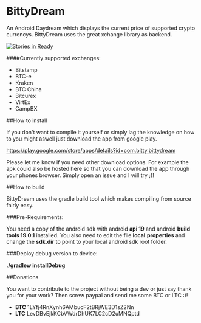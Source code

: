 BittyDream
==========

An Android Daydream which displays the current price of supported crypto currencys. BittyDream uses the great xchange library as backend.

[![Stories in Ready](https://badge.waffle.io/jujulian1987/bittydream.png?label=ready&title=Progress)](https://waffle.io/jujulian1987/bittydream)

####Currently supported exchanges:
* Bitstamp
* BTC-e
* Kraken
* BTC China
* Bitcurex
* VirtEx
* CampBX

##How to install

If you don't want to compile it yourself or simply lag the knowledge on how to you might aswell just download the app from google play. 

https://play.google.com/store/apps/details?id=com.bitty.bittydream

Please let me know if you need other download options. For example the apk could also be hosted here so that you can download the app through your phones browser. Simply open an issue and I will try ;)!

##How to build

BittyDream uses the gradle build tool which makes compiling from source fairly easy.

###Pre-Requirements:

You need a copy of the android sdk with android **api 19** and android **build tools 19.0.1** installed.
You also need to edit the file **local.properties** and change the **sdk.dir** to point to your local android sdk root folder.

###Deploy debug version to device:

**./gradlew installDebug**

##Donations

You want to contribute to the project without being a dev or just say thank you for your work? Then screw paypal and send me some BTC or LTC :)!

- **BTC** 1LYfj4RnXynh6AMbucF2tBRjWE3D1sZ2Nn
- **LTC** LevDBvEjkKCbVWdrDhUK7LC2cD2uMNQptd
